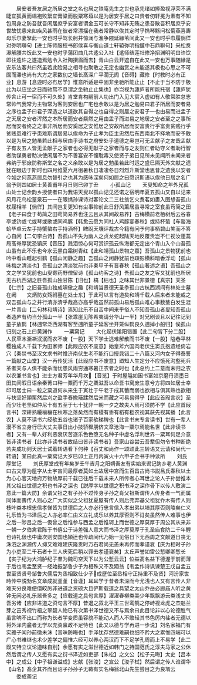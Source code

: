 <!-- { "loadSidebar": true } -->
　　居安者吾友居之所居之堂之名也居之铁庵先生之世也承先绪如捧盈视浮荣不满睫宜狐黄而緼袍败絮宜膏粱而脱粟寒葅以是为居安乎居之曰贵者仞轩冕为素有不知包周身之防吾就吾闲居庶乎安富者谓金玉可长守不知非无贿之患吾散吾积居庶乎安世故忧患来如疾风甚雨在彼者常漂揺在我者常静以俟其定时乎擕琴觞问松菊燕喜夀母乐尔妻孥此一安也时乎驾长舸并惊澜与渔争隈延縁苇间此又一安也时乎巾履徜徉对弥明聨句【进士陈师服校书郎侯喜与衡山道士轩辕弥明指鑪中石鼎聨句】采松煑瀑解腰共饭此又一安也时乎蒲团曲几共逺公入社【逺师结莲社修净招渊明明曰许饮即往逺许之遂造焉勉令入社陶攅眉而去】青山白云开遮自在此又一安也万事随縁是安乐法客共曰然虽若此险易之相寻也聚散之无定也幽赏之未能遂其极也心思之不可囿而滞也尚有大方之家数仞之墙长髙深广平濶无阂【音碍】藏修【时教时必有正业】息游【息逰时必冇居学】惟意所适是中固非坐驰所能止止【不止于当不防于极此为以应坐之日而驰骛不息谓之坐驰止止集也】亦岂视为蘧庐者所能托宿【蘧庐犹传舎止可一宿而不可久处】肯堂肯构嗣前人功出门入见大賔入虚如有人敬常胜怠志常帅气我常为主物常为客则安居也广宅也余敢以是为居之勉易曰君子所居而安者易之序也孟子曰君子深造之以道欲其自得之也自得之则居之安君子一也由易而进孟子之天居之安者浑然之本所居而安者粲然之用由孟子而进易之地居之安者至之之事所居而安者终之之事非所居而安奚居之安惟居之安故所居而安富贵行乎富贵贫贱行乎贫贱患难行乎患难斯谓居易以俟命为子止孝为臣主忠然后东西南北不择地而安予敢以是为居之勉虽若此相与居由乎诗书之府安处乎道德之奥岂可无孟献子之友哉孟献子有友五人皆无孟献子之家者也必得无献子之家者而与之友则仁者助守义者助行智者助谋勇者助决使闲居不为不善宴安不懐耽毒又使贤子弟日见所未见闻所未闻来者弗纳于邪庻防称斯堂之名之义余敢以是为居之勉虽若此时运之盛巳隔天外文献之遗犹在眼边于斯时也四月维夏六月徂暑秋日凄凄冬日烈烈升斯堂也思昔之遗我以安者今如之何燕燕居息勿替引之也其为感咏深矣何如居之曰愿识斯语以俟他日居之名广翁予则四如居士黄善甫年月日则巳卯丁丑
　　小孤山记
　　天叟知命之年外兄孤山处士记余韵乡授使者曰为我语天叟以孤山记见还诺之宿明年夏五孤山又自以记来风月花鸟松篁泉石一一在眼擕孙课诗对客论文二三社翁乞火煑茗如畵入图想吾孤山杖屦相羊【徜徉】其间岂复更知有尘事抑前此日舒风薰居虽寻常之室食虽苟简之田【老子曰食于苟简之田苟简易养也注云且从其间故易养】古梅横前老栢树后云谷春亭或钓或弋或琴或歌或同鸡豚【韩愈云愿为同社人鸡豚宴春秋】或持杯螯【车螯海蛤毕卓云左手持蟹螯右手持酒杯】睥睨天壤评裁古今籍有问予何事栖碧山笑而不答心自闲【二句李白诗】吾孤山不失为幽人之贞龙蛇起陆天地反覆贵岂不仁视汝蓬蒿局髙脊厚犹恐镇厌【音压】溅泪惊心何可赏识孤云纵海都无定出个青山入个山吾孤山虽有此不乐也今水云黒白霜树青红【此和靖孤山景物之嘉】吾孤山之景物犹前也吟中看山睡起引鹤【孤山闲静之趣】吾孤山之闲静犹前也疎影横斜暗香浮动【孤山咏梅之清淡也】吾孤山之清淡犹前也非秦甲子有晋春秋【孤山著述之语】吾孤山之文之学又犹前也山叟寄药野僧留诗【孤山约客之诗】吾孤山之友之客又犹前也所居无古杭西湖之胜吾孤山独甘陈【旧也】槁【枯也】之味其世非景徳【真宗】天圣【仁宗】之旧吾孤山独成啸傲之趣【和靖当景德天圣季孤山古杭西湖间有林处士墓在阙　　文炳防女殇祔墓在处士东】于此可以言有道矣和靖千载人后来者未能或之双吾孤山与之并行清亦清乎哉高亦高乎哉虽然前孤山易后孤山难心事数茎白发生涯一片青山【二句林和靖诗】焉知此乐不自苦中间来乎俗人不知吾孤山者叟知吾孤山者造庐有约当分孤山一半【张乖崖见陈希夷请分华山一半】对兄剧谈且以记往记到童子放鹤【林逋常泛西湖有客至逋所童子延客坐开笼纵鹤良久逋掉小船归】俟孤山归刻之石上曰黄渊作
　　一粟窝记
　　大化起伏隂阳错置【此二句冐下分二股】人民草木澌凘泯泯而农不废【一股】天下学士逃难解散而书不废【一股】隘巷平林稷独成人千载下为田家师【此叚应农不废意】始皇斧六国肉老伏生窦氏抱遗经倚岩穴【秦焚书至汉文求书时惟济南伏生老不能行口授晁错二十八篇又河内女子得泰誓一篇献之山堂】汉一再传犹活【此叚应书不废意】廼知人生定分不应饿死沟壑死兵革者天与人俱不能杀而忧患风雨穷通寒暑正农者之时也【此总约上二意而末归之农以农兼书言也】进士方君芳年华月坎【音览】于时屋隘如囷书富如京磨丹渍墨日田其间暇日语余秦菁曰种一粟而千万之粟滋吾以命吾书窝庻生意兮方将四如居士幸印可居士曰一粒之粟道何从来生于寅壮于午老于戌其蓄而弱也欲相与俱其熟也欲相与扶坚好頴栗然后刈之盈手舂揄簸蹂然后米而藏之可易易得乎【此应首叚言农】圣而少壮老坚如仲尼十有五至于七十犹非一朝一夕之故夫人焉可须防不学【此应首叚言书】深耕熟耰穰穰在秋寒之落矣然而有稷有黍有稻有秬农视其获先视其播【此言农】人莫不读书六经欤五谷也诸子百家欤稊稗也【此言书末专言读书】世有一辈人漫不省立身行巳大丈夫事日出小技骄穉朋侪文章沧海一粟尔焉能名世【此非读书者】又有一辈人好利恶衰厌苦逐乐色色堕无名种子中虚名浮利世界一粟耳何足介意皆非读书者【此亦非读书者故结曰皆非读书者】吾家山谷尝云吾辈但勿令书种断绝若夫成功则天居士试着转语看下何种【百丈和尚作一颂颂此三转语又云请和尚代一转语】某曰此真一粟窝记大岁巳卯土正月丙寅火十六甲子金书于种读所
　　刘氏厚堂记
　　刘氏厚堂成有年矣岁壬午吉月之阳朔吾友有实始来谒记韵乡老人黄渊曰古文厚为垕字从土宇宙间最厚者莫如土故居中宫而生百昌古尚书説吕氏春秋以土为心心官天地府万物故厚前千载巳往后千载未来人所传者心耳世之论人子孙尝推本其父祖曰世德之积也书泽之深也【説厚字以世德之积书泽之深作骨下以传人敷演二意此一篇大防】余谓父祖之有子孙不过传身子孙之肖父祖斯谓传人传身者一气而属同体而夀传人则心之广大实似之父祖犹夏屋有传人则后弗弃基父祖犹乔木有传人则枝叶类本根忠信孝悌皆为世德后之人亦必行忠言信入孝出弟以培其厚否则陵矣仁义礼乐皆为书泽后之人亦必率仁由义立礼成乐以养其厚否则不肖矣虽然传人难事也伊之后一陟吕之后一伋曾之后惟参与西孟之后惟轲上而世德之厚莫厚于周公其从来非一朝一夕伯禽君陈于书僖公于诗差强人意大而书泽之厚莫厚于孔圣庙食防二千年鲤也诗礼伋也中庸次则安国也頴逹也传疏间代乃始一见俗日下无西周之文献道日丧无洙泗之渊源传人抑又难难建庆隆贵时万石君尚无恙未再传而孝谨衰【庆为相时子孙为小吏至二千石者十三人庆死后稍以罪去孝谨衰矣】太丘声誉如雷公慙卿卿慙长【实子纪为大鸿胪纪子羣为魏司空天下以为公慙云云】位益髙名益下德渥于前而薄于后也韦孟至贤一经始振邹鲁少子为相殊又不及廼翁【韦孟作诗讽谏楚王戊自孟五世至贤贤号邹鲁大儒后为丞相致仕少子成歴位至丞相守正持重不及贤】河汾家世畤传中説勃名文章成就堇堇【音谨】耳耳学于昔者未深而今尤浅也人又有言传人非难天分良难便儇皎厉非进道之资硕大且俨斯载道之具望之太山乔岳必廊庙人听之黄钟无闲必礼乐噐吾多之【应载道之具句言厚】濯濯春柳类美少年飘飘游云类浅丈夫吾劣诸【应非进道之资句言不厚】昔退之叙北平王三世鸾鹄之停峙视龙虎之杰魁兰芽之茁秀视竹梧之翠碧人物已有次第书泽世德又不与焉余曰此目论非以心论德胜气虽言呐不出口而称为长者学变质虽容貌不能动人而人不敢轻其书色厉内荏者无德以将外泽内麄者无学以充资禀政不足恃也【此又以德与学再进一歩说】刘名家福门有实雅子闻孙前徽未沬【音昧防晦也】手泽犹存然德难嗣也细不矜大之累惟四端可以广心书难继也术少差学之偏惟六经可以养心两汉而下不足学孔周而上不易学【此二叚又特立议论道味自别】余愿有实之滋世德近如韩门之持国范氏之淳夫马家之公休然后谓之传人又愿有实之衍书泽近如吏部【朱松】之文公【松子元晦】太史【吕本中】之成公【中子祖谦谥成】忠献【张浚】之宣公【浚子栻】然后谓之传人谁谓华【山名】髙企其齐而且诏子孙孙子无斁有实名梅翁北山先生尝目之为良壻云
　　委成斋记
